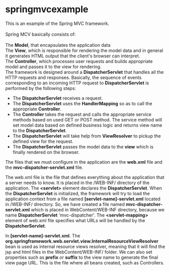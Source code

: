 springmvcexample
================ 

This is an example of the Spring MVC framework. <br/>
<br/>
Spring MCV basically consists of:<br/>
<br/>
The <strong>Model</strong>, that encapsulates the application data<br/>
The <strong>View</strong>, which is responsible for rendering the model data and in general it generates HTML output that the client's browser can interpret.<br/>
The <strong>Controller</strong>, which processes user requests and builds appropriate model and passes it to the view for rendering.<br/>
The framework is designed around a <strong>DispatcherServlet</strong> that handles all the HTTP requests and responses. Basically, the sequence of events corresponding to an incoming HTTP request to <strong>DispatcherServlet</strong> is performed by the following steps:<br/>
 
<ul>
<li>The <strong>DispatcherServlet</strong> receives a request.</li>
<li>The <strong>DispatcherServlet</strong> uses the <strong>HandlerMapping</strong> so as to call the appropriate <strong>Controller</strong>.</li>
<li>The <strong>Controller</strong> takes the request and calls the appropriate service methods based on used GET or POST method. The service method will set model data based on defined business logic and returns view name to the <strong>DispatcherServlet</strong>.</li>
<li>The <strong>DispatcherServlet</strong> will take help from <strong>ViewResolver</strong> to pickup the defined view for the request.</li>
<li>The <strong>DispatcherServlet</strong> passes the model data to the <strong>view</strong> which is finally rendered on the browser.</li>
</ul>

The files that we must configure in the application are the <strong>web.xml</strong> file and the <strong>mvc-dispatcher-servlet.xml</strong> file.

The web.xml file is the file that defines everything about the application that a server needs to know. It is placed in the /WEB-INF/ directory of the application. The <strong>&lt;servlet&gt;</strong> element declares the <strong>DispatcherServlet</strong>. When the <strong>DispatcherServlet</strong> is initialized, the framework will try to load the application context from a file named <strong>[servlet-name]-servlet.xml</strong> located in /WEB-INF/ directory. So, we have created a file named <strong>mvc-dispatcher-servlet.xml</strong> which is placed in WebContent/WEB-INF directory, because we name <strong>DispatcherServlet</strong> 'mvc-dispatcher'. The <strong>&lt;servlet-mapping&gt;</strong> element of web.xml file specifies what URLs will be handled by the <strong>DispatcherServlet</strong>.

In <strong>[servlet-name]-servlet.xml</strong>. The <strong>org.springframework.web.servlet.view.InternalResourceViewResolver</strong> bean is used as internal resource views resolver, meaning that it will find the jsp and html files in the WebContent/WEB-INF/ folder. We can also set properties such as <strong>prefix</strong> or <strong>suffix</strong> to the view name to generate the final view page URL. This is the file where all beans created, such as Controllers.